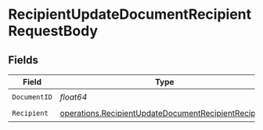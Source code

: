# RecipientUpdateDocumentRecipientRequestBody


## Fields

| Field                                                                                                                        | Type                                                                                                                         | Required                                                                                                                     | Description                                                                                                                  |
| ---------------------------------------------------------------------------------------------------------------------------- | ---------------------------------------------------------------------------------------------------------------------------- | ---------------------------------------------------------------------------------------------------------------------------- | ---------------------------------------------------------------------------------------------------------------------------- |
| `DocumentID`                                                                                                                 | *float64*                                                                                                                    | :heavy_check_mark:                                                                                                           | N/A                                                                                                                          |
| `Recipient`                                                                                                                  | [operations.RecipientUpdateDocumentRecipientRecipient](../../models/operations/recipientupdatedocumentrecipientrecipient.md) | :heavy_check_mark:                                                                                                           | N/A                                                                                                                          |